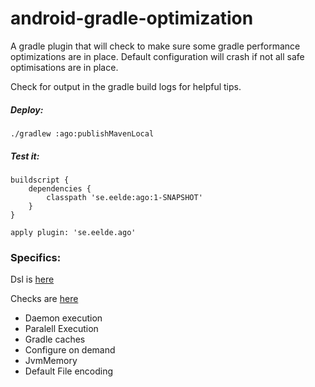 # android-gradle-optimization

A gradle plugin that will check to make sure some gradle performance optimizations are in place.
Default configuration will crash if not all safe optimisations are in place.

Check for output in the gradle build logs for helpful tips.

##### Deploy:
```
./gradlew :ago:publishMavenLocal
```

##### Test it:
```
buildscript {
    dependencies {
        classpath 'se.eelde:ago:1-SNAPSHOT'
    }
}

apply plugin: 'se.eelde.ago'
```


### Specifics: 

Dsl is [here](ago/src/test/java/se/eelde/ago/ParseDslTest.kt)

Checks are [here](ago/src/main/java/se/eelde/ago/Check.kt)

* Daemon execution
* Paralell Execution
* Gradle caches
* Configure on demand  
* JvmMemory
* Default File encoding